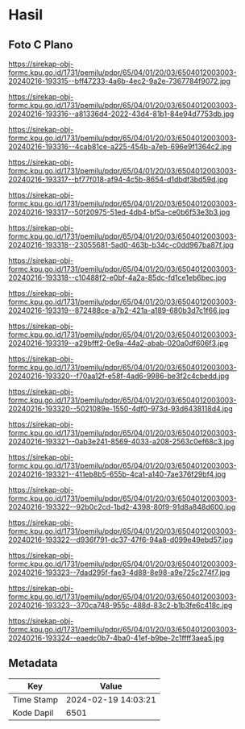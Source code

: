 # Hasil

## Foto C Plano

https://sirekap-obj-formc.kpu.go.id/1731/pemilu/pdpr/65/04/01/20/03/6504012003003-20240216-193315--bff47233-4a6b-4ec2-9a2e-7367784f9072.jpg

https://sirekap-obj-formc.kpu.go.id/1731/pemilu/pdpr/65/04/01/20/03/6504012003003-20240216-193316--a81336d4-2022-43d4-81b1-84e94d7753db.jpg

https://sirekap-obj-formc.kpu.go.id/1731/pemilu/pdpr/65/04/01/20/03/6504012003003-20240216-193316--4cab81ce-a225-454b-a7eb-696e9f1364c2.jpg

https://sirekap-obj-formc.kpu.go.id/1731/pemilu/pdpr/65/04/01/20/03/6504012003003-20240216-193317--bf77f018-af94-4c5b-8654-d1dbdf3bd59d.jpg

https://sirekap-obj-formc.kpu.go.id/1731/pemilu/pdpr/65/04/01/20/03/6504012003003-20240216-193317--50f20975-51ed-4db4-bf5a-ce0b6f53e3b3.jpg

https://sirekap-obj-formc.kpu.go.id/1731/pemilu/pdpr/65/04/01/20/03/6504012003003-20240216-193318--23055681-5ad0-463b-b34c-c0dd967ba87f.jpg

https://sirekap-obj-formc.kpu.go.id/1731/pemilu/pdpr/65/04/01/20/03/6504012003003-20240216-193318--c10488f2-e0bf-4a2a-85dc-fd1ce1eb6bec.jpg

https://sirekap-obj-formc.kpu.go.id/1731/pemilu/pdpr/65/04/01/20/03/6504012003003-20240216-193319--872488ce-a7b2-421a-a189-680b3d7c1f66.jpg

https://sirekap-obj-formc.kpu.go.id/1731/pemilu/pdpr/65/04/01/20/03/6504012003003-20240216-193319--a29bfff2-0e9a-44a2-abab-020a0df606f3.jpg

https://sirekap-obj-formc.kpu.go.id/1731/pemilu/pdpr/65/04/01/20/03/6504012003003-20240216-193320--f70aa12f-e58f-4ad6-9986-be3f2c4cbedd.jpg

https://sirekap-obj-formc.kpu.go.id/1731/pemilu/pdpr/65/04/01/20/03/6504012003003-20240216-193320--5021089e-1550-4df0-973d-93d6438118d4.jpg

https://sirekap-obj-formc.kpu.go.id/1731/pemilu/pdpr/65/04/01/20/03/6504012003003-20240216-193321--0ab3e241-8569-4033-a208-2563c0ef68c3.jpg

https://sirekap-obj-formc.kpu.go.id/1731/pemilu/pdpr/65/04/01/20/03/6504012003003-20240216-193321--411eb8b5-655b-4ca1-a140-7ae376f29bf4.jpg

https://sirekap-obj-formc.kpu.go.id/1731/pemilu/pdpr/65/04/01/20/03/6504012003003-20240216-193322--92b0c2cd-1bd2-4398-80f9-91d8a848d600.jpg

https://sirekap-obj-formc.kpu.go.id/1731/pemilu/pdpr/65/04/01/20/03/6504012003003-20240216-193322--d936f791-dc37-47f6-94a8-d099e49ebd57.jpg

https://sirekap-obj-formc.kpu.go.id/1731/pemilu/pdpr/65/04/01/20/03/6504012003003-20240216-193323--7dad295f-fae3-4d88-8e98-a9e725c274f7.jpg

https://sirekap-obj-formc.kpu.go.id/1731/pemilu/pdpr/65/04/01/20/03/6504012003003-20240216-193323--370ca748-955c-488d-83c2-b1b3fe6c418c.jpg

https://sirekap-obj-formc.kpu.go.id/1731/pemilu/pdpr/65/04/01/20/03/6504012003003-20240216-193324--eaedc0b7-4ba0-41ef-b9be-2c1ffff3aea5.jpg


## Metadata

| Key        | Value               |
| ---------- | ------------------- |
| Time Stamp | 2024-02-19 14:03:21 |
| Kode Dapil | 6501                |



